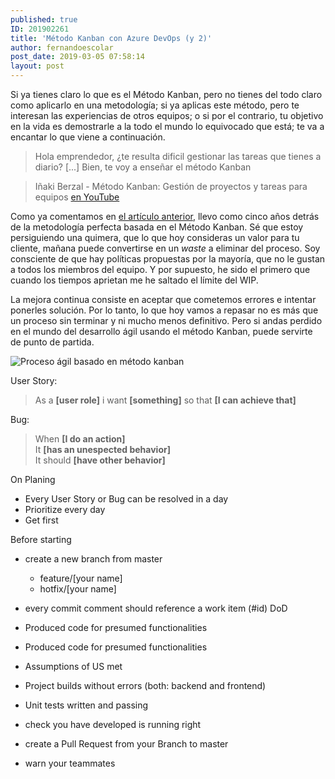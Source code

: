 ```yaml
---
published: true
ID: 201902261
title: 'Método Kanban con Azure DevOps (y 2)'
author: fernandoescolar
post_date: 2019-03-05 07:58:14
layout: post
---
```


Si ya tienes claro lo que es el Método Kanban, pero no tienes del todo claro como aplicarlo en una metodología; si ya aplicas este método, pero te interesan las experiencias de otros equipos; o si por el contrario, tu objetivo en la vida es demostrarle a la todo el mundo lo equivocado que está; te va a encantar lo que viene a continuación.<!--break-->

> Hola emprendedor, ¿te resulta dificil gestionar las tareas que tienes a diario? [...] Bien, te voy a enseñar el método Kanban

> Iñaki Berzal - Método Kanban: Gestión de proyectos y tareas para equipos [en YouTube](https://www.youtube.com/watch?v=HHMTxeWgvJs)

Como ya comentamos en [el artículo anterior](/2019/02/26/azure-devops-kanban/), llevo como cinco años detrás de la metodología perfecta basada en el Método Kanban. Sé que estoy persiguiendo una quimera, que lo que hoy consideras un valor para tu cliente, mañana puede convertirse en un _waste_ a eliminar del proceso. Soy consciente de que hay políticas propuestas por la mayoría, que no le gustan a todos los miembros del equipo. Y por supuesto, he sido el primero que cuando los tiempos aprietan me he saltado el límite del WIP.

La mejora continua consiste en aceptar que cometemos errores e intentar ponerles solución. Por lo tanto, lo que hoy vamos a repasar no es más que un proceso sin terminar y ni mucho menos definitivo. Pero si andas perdido en el mundo del desarrollo ágil usando el método Kanban, puede servirte de punto de partida.

![Proceso ágil basado en método kanban]({{site.baseurl}}/public/uploads/2019/03/kanban-process.png)

User Story:

> As a **[user role]** i want **[something]** so that **[I can achieve that]**

Bug:

> When **[I do an action]** <br />
> It **[has an unespected behavior]** <br />
> It should **[have other behavior]**


On Planing
- Every User Story or Bug can be resolved in a day 
- Prioritize every day 
- Get first

Before starting
- create a new branch from master
    - feature/[your name] 
    - hotfix/[your name]
- every commit comment should reference a work item (#id)
DoD
- Produced code for presumed functionalities
- Produced code for presumed functionalities
- Assumptions of US met
- Project builds without errors (both: backend and frontend)
- Unit tests written and passing

- check you have developed is running right
- create a Pull Request from your Branch to master
- warn your teammates


